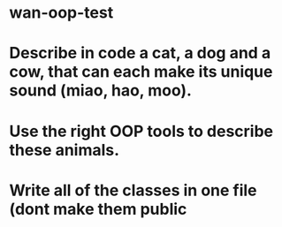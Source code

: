 # wan-oop-test
# Describe in code a cat, a dog and a cow, that can each make its unique sound (miao, hao, moo). 
# Use the right OOP tools to describe these animals.
# Write all of the classes in one file (dont make them public

